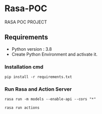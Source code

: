 # Rasa-POC
RASA POC PROJECT 

## Requirements 
- Python version : 3.8
- Create Python Environment and activate it.


### Installation cmd
``` 
pip install -r requirements.txt 
```

### Run Rasa and Action Server
```
rasa run -m models --enable-api --cors "*"

rasa run actions
```
